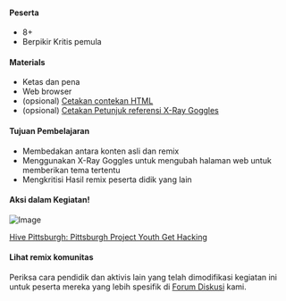 #### Peserta

* 8+
* Berpikir Kritis pemula

#### Materials


* Ketas dan pena
* Web browser
* (opsional) [Cetakan contekan HTML](https://d157rqmxrxj6ey.cloudfront.net/amaciel/17418/)
* (opsional) [Cetakan Petunjuk referensi X-Ray Goggles ](https://d157rqmxrxj6ey.cloudfront.net/amaciel/17419/)


#### Tujuan Pembelajaran

* Membedakan antara konten asli dan remix
* Menggunakan X-Ray Goggles untuk mengubah halaman web untuk memberikan tema tertentu
* Mengkritisi Hasil remix peserta didik yang lain

#### Aksi dalam Kegiatan!

![Image](http://mozilla.github.io/webmaker-curriculum/images/hackthenews-action.jpg)

[Hive Pittsburgh: Pittsburgh Project Youth Get Hacking](http://hivepgh.sproutfund.org/blog/2014/12/15/pittsburgh-project-youth-get-hacking/)

#### Lihat remix komunitas

Periksa cara pendidik dan aktivis lain yang telah dimodifikasi kegiatan ini untuk peserta mereka yang lebih spesifik di [Forum Diskusi](https://discourse.webmaker.org/c/curriculum) kami.